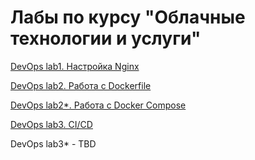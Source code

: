 # Лабы по курсу "Облачные технологии и услуги"
[DevOps lab1. Настройка Nginx](https://github.com/maxfalkovich/itmo-cloud-devops-labs/blob/main/lab1/report/report.md)

[DevOps lab2. Работа с Dockerfile](https://github.com/maxfalkovich/itmo-cloud-devops-labs/blob/main/lab2/report.md)

[DevOps lab2*. Работа с Docker Compose](https://github.com/maxfalkovich/itmo-cloud-devops-labs/blob/main/lab2*/report.md)

[DevOps lab3. CI/CD](https://github.com/maxfalkovich/itmo-cloud-devops-labs/blob/main/lab3/report.md)

DevOps lab3* - TBD

